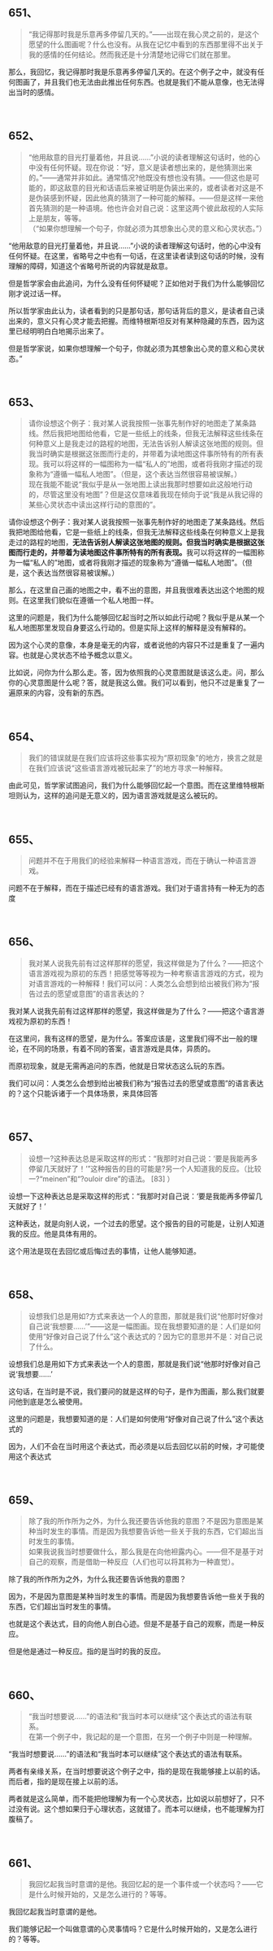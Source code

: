 <h2>651、</h2><blockquote data-pid="N2ODmwEX">“我记得那时我是乐意再多停留几天的。”——出现在我心灵之前的，是这个愿望的什么图画呢？什么也没有。从我在记忆中看到的东西那里得不出关于我的感情的任何结论。然而我还是十分清楚地记得它们就在那里。</blockquote><p data-pid="c9YKhNMR">那么，我回忆，我记得那时我是乐意再多停留几天的。在这个例子之中，就没有任何图画了，并且我们也无法由此推出任何东西。也就是我们不能从意像，也无法得出当时的感情。</p><p><br></p><h2>652、</h2><blockquote data-pid="8EoU_tKn">“他用敌意的目光打量着他，并且说……”小说的读者理解这句话时，他的心中没有任何怀疑。现在你说：“好，意义是读者想出来的，是他猜测出来的。”——通常并非如此。通常情况?他既没有想也没有猜。——但这也是可能的，即这敌意的目光和话语后来被证明是伪装出来的，或者读者对这是不是伪装感到怀疑，因此他真的猜测了一种可能的解释。——但是这样一来他首先猜测的是一种语境。他也许会对自己说：这里这两个彼此敌视的人实际上是朋友，等等。<br>（“如果你想理解一个句子，你就必须为其想象出心灵的意义和心灵状态。”）</blockquote><p data-pid="2fkONU7F">“他用敌意的目光打量着他，并且说……”小说的读者理解这句话时，他的心中没有任何怀疑。在这里，省略号之中也有一句话，在这里读者读到这句话的时候，没有理解的障碍，知道这个省略号所说的内容就是敌意。</p><p data-pid="K0OvX_bc">但是哲学家会由此追问，为什么没有任何怀疑呢？正如他对于我们为什么能够回忆刚才说过话一样。</p><p data-pid="_y45xpzj">所以哲学家由此认为，读者看到的只是那句话，那句话背后的意义，是读者自己读出来的，意义只有心灵才能去把握。而维特根斯坦反对有某种隐藏的东西，因为这里已经明明白白地揭示出来了。</p><p data-pid="uDAcOkkB">但是哲学家说，如果你想理解一个句子，你就必须为其想象出心灵的意义和心灵状态。”</p><p><br></p><h2>653、</h2><blockquote data-pid="SKxTVHSl">请你设想这个例子：我对某人说我按照一张事先制作好的地图走了某条路线。然后我把地图给他看，它是一些纸上的线条，但我无法解释这些线条在何种意义上是我走过的路程的地图，无法告诉别人解读这张地图的规则。但我当时确实是根据这张图而行走的，并带着为读地图这件事所特有的所有表现。我可以将这样的一幅图称为一幅“私人的”地图，或者将我刚才描述的现象称为“遵循一幅私人地图”。（但是，这个表达当然很容易被误解。）<br>现在我能不能说“我似乎是从一张地图上读出我那时想要如此这般地行动的，尽管这里没有地图”？但是这仅意味着我现在倾向于说“我是从我记得的某些心灵状态中读出这样行动的意图的”。</blockquote><p data-pid="5sK7bcMn">请你设想这个例子：我对某人说我按照一张事先制作好的地图走了某条路线。然后我把地图给他看，它是一些纸上的线条，但我无法解释这些线条在何种意义上是我走过的路程的地图，<b>无法告诉别人解读这张地图的规则。但我当时确实是根据这张图而行走的，并带着为读地图这件事所特有的所有表现。</b>我可以将这样的一幅图称为一幅“私人的”地图，或者将我刚才描述的现象称为“遵循一幅私人地图”。（但是，这个表达当然很容易被误解。）</p><p data-pid="6faxzOZn">那么，在这里自己画的地图之中，看不出的意图，并且我很难表达出这个地图的规则。在这里我们貌似在遵循一个私人地图一样。</p><p data-pid="6MZITpXi">这里的问题是，我们为什么能够回忆起当时之所以如此行动呢？我似乎是从某一个私人地图那里发现自身要这么行动的。但是实际上这样的解释是没有解释的。</p><p data-pid="7xoXBxqD">因为这个心灵的意像，本身是毫无的内容，或者说他的内容只不过是重复了一遍内容。也就是心灵状态不给予概念以意义。</p><p data-pid="YVLel8wd">比如说，问你为什么那么走。答，因为依照我的心灵意图就是该这么走。问，那么你的心灵意图是什么呢？答，就是我这么做。我们可以看到，他只不过是重复了一遍原来的内容，没有新的东西。</p><p><br></p><h2>654、</h2><blockquote data-pid="86uQ3JbB">我们的错误就是在我们应该将这些事实视为“原初现象”的地方，换言之就是在我们应该说“这些语言游戏被玩起来了”的地方寻求一种解释。</blockquote><p data-pid="QIjVwSsg">由此可见，哲学家试图追问，我们为什么能够回忆起一个意图。而在这里维特根斯坦则认为，这样的追问是无意义的，因为语言游戏就是这么被玩的。</p><p><br></p><h2>655、</h2><blockquote data-pid="eT3hqJ-i">问题并不在于用我们的经验来解释一种语言游戏，而在于确认一种语言游戏。</blockquote><p data-pid="u5pLTzvs">问题不在于解释，而在于描述已经有的语言游戏。我们对于语言持有一种无为的态度</p><p><br></p><h2>656、</h2><blockquote data-pid="hSmDN7xE">我对某人说我先前有过这样那样的愿望，我这样做是为了什么？——把这个语言游戏视为原初的东西！把感觉等等视为一种考察语言游戏的方式，视为对语言游戏的一种解释！我们可以问：人类怎么会想到给出被我们称为“报告过去的愿望或意图”的语言表达的？</blockquote><p data-pid="h-fKKoeg">我对某人说我先前有过这样那样的愿望，我这样做是为了什么？——把这个语言游戏视为原初的东西！</p><p data-pid="BX4AE1PT">在这里问，我有这样的愿望，是为什么。答案应该是，这里我们得不出一般的理论，在不同的场景，有着不同的答案，语言游戏是具体，异质的。</p><p data-pid="azD2-7_c">而原初现象，就是无需再追问的东西，他就是日常状态这么玩的东西。</p><p data-pid="gnNsWB9m">我们可以问：人类怎么会想到给出被我们称为“报告过去的愿望或意图”的语言表达的？这个只能诉诸于一个具体场景，来具体回答</p><p><br></p><h2>657、</h2><blockquote data-pid="u4KWOtiE">设想一?这种表达总是采取这样的形式：“我那时对自己说：‘要是我能再多停留几天就好了！’”这种报告的目的可能是?另一个人知道我的反应。（比较一?“meinen”和“?ouloir dire”的语法。 [83] ）</blockquote><p data-pid="IcMYJ8Ey">设想一下这种表达总是采取这样的形式：“我那时对自己说：‘要是我能再多停留几天就好了！’</p><p data-pid="z6ZuUz-f">这种表达，就是向别人说，一个过去的愿望。这个报告的目的可能是，让别人知道我的反应。他是具体有用的。</p><p data-pid="D49_jNRR">这个用法是现在去回忆或后悔过去的事情，让他人能够知道。</p><p><br></p><h2>658、</h2><blockquote data-pid="-H1flDC7">设想我们总是用如?方式来表达一个人的意图，那就是我们说“他那时好像对自己说‘我想要……’”——这是一幅图画。现在我想要知道的是：人们是如何使用“好像对自己说了什么”这个表达式的？因为它的意思并不是：对自己说了什么。</blockquote><p data-pid="hD15cuOz">设想我们总是用如下方式来表达一个人的意图，那就是我们说“他那时好像对自己说‘我想要……’</p><p data-pid="jCs03X-W">这句话，在当时是不说，我们要问的就是这样的句子，是作为图画，那么我们就要问他到底是怎么被使用。</p><p data-pid="DWBeXsRA">这里的问题是，我想要知道的是：人们是如何使用“好像对自己说了什么”这个表达式的</p><p data-pid="XK3I9jXj">因为，人们不会在当时用这个表达式，而必须是以后去回忆以前的时候，才可能使用这个表达式</p><p><br></p><h2>659、</h2><blockquote data-pid="jn7Ba51l">除了我的所作所为之外，为什么我还要告诉他我的意图？不是因为意图是某种当时发生的事情。而是因为我想要告诉他一些关于我的东西，它们超出当时发生的事情。<br>如果我说我当时想要做什么，那么我是在向他袒露内心。——但不是基于对自己的观察，而是借助一种反应（人们也可以将其称为一种直觉）。</blockquote><p data-pid="_2tPYC8y">除了我的所作所为之外，为什么我还要告诉他我的意图？</p><p data-pid="fHLyiZ4z">因为，不是因为意图是某种当时发生的事情。而是因为我想要告诉他一些关于我的东西，它们超出当时发生的事情。</p><p data-pid="64NDnc64">也就是这个表达式，目的向他人剖白心迹。但是不是基于自己的观察，而是一种反应。</p><p data-pid="uVFfRANJ">但是他是通过一种反应。指的是当时的我的反应。</p><p><br></p><h2>660、</h2><blockquote data-pid="wRvDrlnN">“我当时想要说……”的语法和“我当时本可以继续”这个表达式的语法有联系。<br>在第一个例子中，我记起的是一个意图，在另一个例子中则是一种理解。</blockquote><p data-pid="eHo3YAtb">“我当时想要说……”的语法和“我当时本可以继续”这个表达式的语法有联系。</p><p data-pid="dUwroQbF">两者有亲缘关系，在当时想要说这个例子之中，指的是现在我能够接上以前的话。而后者，指的是现在接上以前的活。</p><p data-pid="Cz2DseoZ">两者就是这么简单，而不能把他理解为有一个心灵状态，比如说以前想好了，只不过没有说。这个想如果归于心理状态，这就错了。而本可以继续，也不能理解为打腹稿了。</p><p><br></p><h2>661、</h2><blockquote data-pid="JBuCW_bl">我回忆起我当时意谓的是他。我回忆起的是一个事件或一个状态吗？——它是什么时候开始的，又是怎么进行的？等等。</blockquote><p data-pid="moj8GTxY">我回忆起我当时意谓的是他。</p><p data-pid="PpYhm2mz">我们能够记起一个叫做意谓的心灵事情吗？它是什么时候开始的，又是怎么进行的？等等。</p><p></p><p></p><p></p><p></p>
